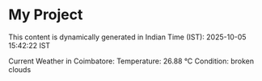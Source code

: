 # My Project

This content is dynamically generated in Indian Time (IST): 2025-10-05 15:42:22 IST


Current Weather in Coimbatore:
Temperature: 26.88 °C
Condition: broken clouds
